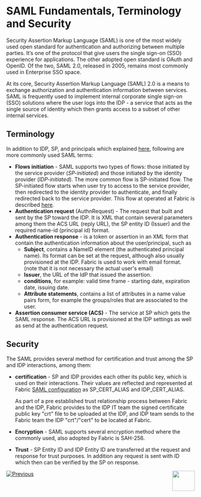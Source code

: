 # SAML Fundamentals, Terminology and Security

Security Assertion Markup Language (SAML) is one of the most widely used open standard for authentication and authorizing between multiple parties. It’s one of the protocol that give users the single sign-on (SSO) experience for applications. The other adopted open standard is OAuth and OpenID. Of the two, SAML 2.0, released in 2005, remains most commonly used in Enterprise SSO space. 

At its core, Security Assertion Markup Language (SAML) 2.0 is a means to exchange authorization and authentication information between services. SAML is frequently used to implement internal corporate single sign-on (SSO) solutions where the user logs into the IDP - a service that acts as the single source of identity which then grants access to a subset of other internal services.



## Terminology

In addition to IDP, SP, and principals which explained [here](/articles/26_fabric_security/07_user_IAM_overview.md),  following are more commonly used SAML terms:

- **Flows initiation** - SAML supports two types of flows: those initiated by the service provider (*SP-initiated*) and those initiated by the identity provider (*IDP-initiated*). The more common flow is SP-initiated flow. The SP-initiated flow starts when user try to access to the service provider, then redirected to the identity provider to authenticate, and finally redirected back to the service provider. This flow at operated at Fabric is described [here](). 
- **Authentication request** (AuthnRequest) - The request that built and sent by the SP toward the IDP. It is XML that contain several parameters among them the ACS URL (reply URL), the SP entity ID (Issuer) and the required name-id (principal id) format.
- **Authentication response** - is a token or assertion in an XML form that contain the authentication information about the user/principal, such as
  - **Subject**, contains a NameID element (the authenticated principal name). Its format can be set at the request, although also usually provisioned at the IDP. Fabric is used to work with email format. (note that it is not necessary the actual user's email)
  - **Issuer**, the URL of the IdP that issued the assertion.
  - **conditions**, for example: valid time frame  - starting date, expiration date, issuing date.
  - **Attribute statements**, contains a list of attributes in a name value pairs form, for example the groups/roles that are associated to the user.
- **Assertion consumer service (ACS)**  - The service at SP which gets the SAML response. The ACS URL is provisioned at the IDP settings as well as send at the authentication request. 



## Security 

The SAML provides several method for certification and trust among the SP and IDP interactions, among them:

* **certification** - SP and IDP provides each other its public key, which is used on their interactions. Their values are reflected and represented at Fabric [SAML configuration](/articles/26_fabric_security/08_user_IAM_configiration.md#saml-configuration) as SP_CERT_ALIAS and IDP_CERT_ALIAS. 

  As part of a pre established trust relationship process between Fabric and the IDP, Fabric  provides to the IDP IT team the signed certificate public key "crt" file to be uploaded at the IDP, and IDP team sends to the Fabric team the IDP "crt"/"cert" to be located at Fabric.

* **Encryption** - SAML supports several encryption method where the commonly used, also adopted by Fabric is SAH-256.

* **Trust** - SP Entity ID and IDP Entity ID are transferred at the request and response for trust purposes. In addition any request is sent with ID which then can be verified by the SP on response. 



[![Previous](/articles/images/Previous.png)](/articles/26_fabric_security/08_user_IAM_SSO_overview.md)[<img align="right" width="60" height="54" src="/articles/images/Next.png">](/articles/26_fabric_security/10_user_IAM_SAML_Fabric_flow.md)


